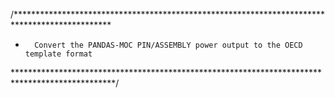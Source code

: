 /**********************************************************************************************
*       Convert the PANDAS-MOC PIN/ASSEMBLY power output to the OECD template format         
***********************************************************************************************/

